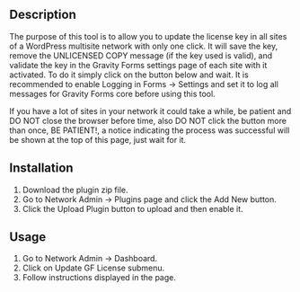 ## Description

The purpose of this tool is to allow you to update the license key in all sites of a WordPress multisite network with only one click. It will save the key, remove the UNLICENSED COPY message (if the key used is valid), and validate the key in the Gravity Forms settings page of each site with it activated. To do it simply click on the button below and wait. It is recommended to enable Logging in Forms -> Settings and set it to log all messages for Gravity Forms core before using this tool.

If you have a lot of sites in your network it could take a while, be patient and DO NOT close the browser before time, also DO NOT click the button more than once, BE PATIENT!, a notice indicating the process was successful will be shown at the top of this page, just wait for it.

## Installation

1. Download the plugin zip file.
2. Go to Network Admin -> Plugins page and click the Add New button.
3. Click the Upload Plugin button to upload and then enable it.

## Usage

1. Go to Network Admin -> Dashboard.
2. Click on Update GF License submenu.
3. Follow instructions displayed in the page.